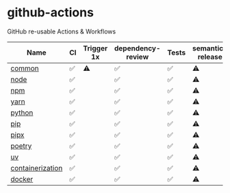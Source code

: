 # github-actions

GitHub re-usable Actions &amp; Workflows

| Name                                                                            | CI  | Trigger 1x | dependency-review | Tests | semantic-release | CodeQL |
| ------------------------------------------------------------------------------- | --- | ---------- | ----------------- | ----- | ---------------- | ------ |
| [common](https://github.com/percebus/github-actions-common)                     | ✅  | ⚠️        | ✅                | ✅    | ⚠️               | ⚠️     |
| [node](https://github.com/percebus/github-actions-node)                         | ✅  |            | ✅                | ✅    | ⚠️               | ⚠️     |
| [npm](https://github.com/percebus/github-actions-npm)                           | ✅  |            | ✅                | ✅    | ⚠️               | ⚠️     |
| [yarn](https://github.com/percebus/github-actions-yarn)                         | ✅  |            | ✅                | ✅    | ⚠️               | ⚠️     |
| [python](https://github.com/percebus/github-actions-python)                     | ✅  |            | ✅                | ✅    | ⚠️               | ⚠️     |
| [pip](https://github.com/percebus/github-actions-pip)                           | ✅  |            | ✅                | ✅    | ⚠️               | ⚠️     |
| [pipx](https://github.com/percebus/github-actions-pipx)                         | ✅  |            | ✅                | ✅    | ⚠️               | ⚠️     |
| [poetry](https://github.com/percebus/github-actions-poetry)                     | ✅  |            | ✅                | ✅    | ⚠️               | ⚠️     |
| [uv](https://github.com/percebus/github-actions-uv)                             | ✅  |            | ✅                | ✅    | ⚠️               | ⚠️     |
| [containerization](https://github.com/percebus/github-actions-containerization) | ✅  |            | ✅                | ✅    | ⚠️               | ⚠️     |
| [docker](https://github.com/percebus/github-actions-docker)                     | ✅  |            | ✅                | ✅    | ⚠️               | ⚠️     |
